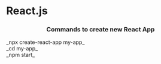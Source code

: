 # React.js

<h3 align='center'>Commands to create new React App</h3>
_npx create-react-app my-app_
<br>
_cd my-app_
<br>
_npm start_
<br>
